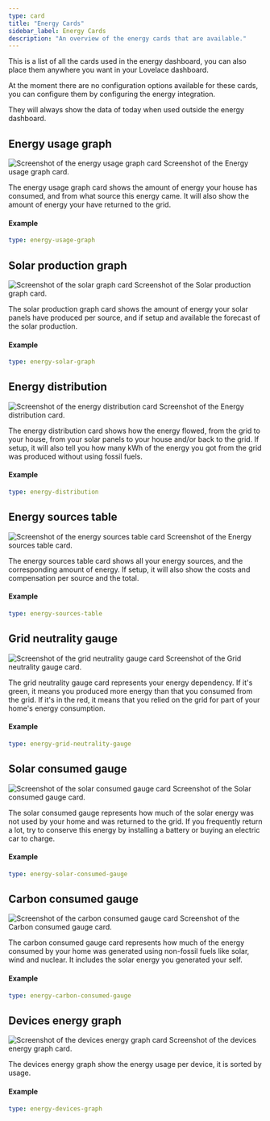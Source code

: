 ```yaml
---
type: card
title: "Energy Cards"
sidebar_label: Energy Cards
description: "An overview of the energy cards that are available."
---
```


This is a list of all the cards used in the energy dashboard, you can also place them anywhere you want in your Lovelace dashboard.

At the moment there are no configuration options available for these cards, you can configure them by configuring the energy integration.

They will always show the data of today when used outside the energy dashboard.

## Energy usage graph

<p class='img'>
  <img src='/images/lovelace/energy/usage-graph.png' alt='Screenshot of the energy usage graph card'>
  Screenshot of the Energy usage graph card.
</p>

The energy usage graph card shows the amount of energy your house has consumed, and from what source this energy came.
It will also show the amount of energy your have returned to the grid.

#### Example
```yaml
type: energy-usage-graph
```

## Solar production graph

<p class='img'>
  <img src='/images/lovelace/energy/solar-graph.png' alt='Screenshot of the solar graph card'>
  Screenshot of the Solar production graph card.
</p>

The solar production graph card shows the amount of energy your solar panels have produced per source, and if setup and available the forecast of the solar production.

#### Example
```yaml
type: energy-solar-graph
```

## Energy distribution

<p class='img'>
  <img src='/images/lovelace/energy/distribution.png' alt='Screenshot of the energy distribution card'>
  Screenshot of the Energy distribution card.
</p>

The energy distribution card shows how the energy flowed, from the grid to your house, from your solar panels to your house and/or back to the grid.
If setup, it will also tell you how many kWh of the energy you got from the grid was produced without using fossil fuels.

#### Example
```yaml
type: energy-distribution
```

## Energy sources table

<p class='img'>
  <img src='/images/lovelace/energy/sources-table.png' alt='Screenshot of the energy sources table card'>
  Screenshot of the Energy sources table card.
</p>

The energy sources table card shows all your energy sources, and the corresponding amount of energy.
If setup, it will also show the costs and compensation per source and the total.

#### Example
```yaml
type: energy-sources-table
```

## Grid neutrality gauge

<p class='img'>
  <img src='/images/lovelace/energy/grid-neutrality-gauge.png' alt='Screenshot of the grid neutrality gauge card'>
  Screenshot of the Grid neutrality gauge card.
</p>

The grid neutrality gauge card represents your energy dependency. If it's green, it means you produced more energy than that you consumed from the grid. If it's in the red, it means that you relied on the grid for part of your home's energy consumption.

#### Example
```yaml
type: energy-grid-neutrality-gauge
```

## Solar consumed gauge

<p class='img'>
  <img src='/images/lovelace/energy/solar-consumed-gauge.png' alt='Screenshot of the solar consumed gauge card'>
  Screenshot of the Solar consumed gauge card.
</p>

The solar consumed gauge represents how much of the solar energy was not used by your home and was returned to the grid. If you frequently return a lot, try to conserve this energy by installing a battery or buying an electric car to charge.

#### Example
```yaml
type: energy-solar-consumed-gauge
```

## Carbon consumed gauge

<p class='img'>
  <img src='/images/lovelace/energy/carbon-consumed-gauge.png' alt='Screenshot of the carbon consumed gauge card'>
  Screenshot of the Carbon consumed gauge card.
</p>

The carbon consumed gauge card represents how much of the energy consumed by your home was generated using non-fossil fuels like solar, wind and nuclear. It includes the solar energy you generated your self.

#### Example
```yaml
type: energy-carbon-consumed-gauge
```

## Devices energy graph

<p class='img'>
  <img src='/images/lovelace/energy/devices-graph.png' alt='Screenshot of the devices energy graph card'>
  Screenshot of the devices energy graph card.
</p>

The devices energy graph show the energy usage per device, it is sorted by usage.

#### Example
```yaml
type: energy-devices-graph
```